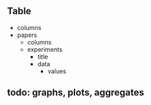 ## Table
- columns
- papers
    - columns
    - experiments
        - title
        - data
            - values


## todo: graphs, plots, aggregates